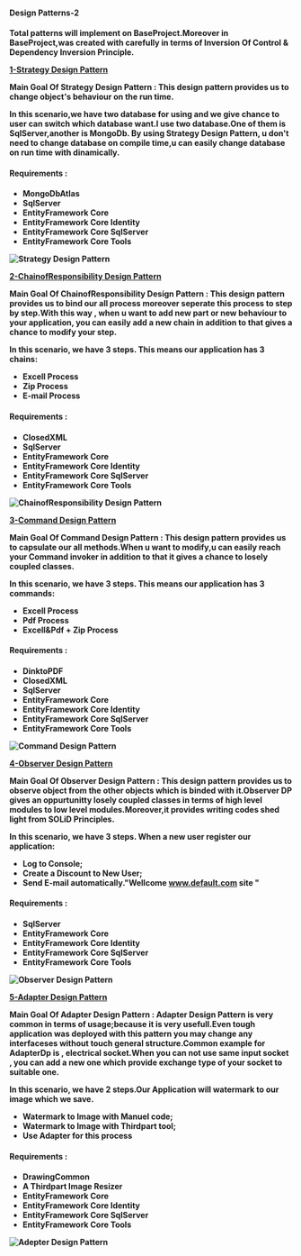 <h4>Design Patterns-2<h4>
<p>Total patterns will implement on BaseProject.Moreover in BaseProject,was created with carefully in terms of Inversion Of Control & Dependency Inversion Principle.</p>

[1-Strategy Design Pattern](https://github.com/Hasanaltan-cpu/DesignPatterns-2/tree/master/WebApp.StrategyDP)
<p>Main Goal Of Strategy Design Pattern : This design pattern provides us to change object's behaviour on the run time.</p>
<p>In this scenario,we have two database for using and we give chance to user can switch which database want.I use two database.One of them is SqlServer,another is MongoDb.
By using Strategy Design Pattern, u don't need to change database on compile time,u can easily change database on run time with dinamically.</p>

<h4>Requirements :<h4>

*  MongoDbAtlas
* SqlServer
* EntityFramework Core
* EntityFramework Core Identity
* EntityFramework Core SqlServer
* EntityFramework Core Tools


![Strategy Design Pattern](https://gblobscdn.gitbook.com/assets%2F-MdCvvJ7c76YPOoGbwQJ%2F-MdCvxyNdNtReLgrZiiF%2F-MdCy5uFmcL6lHU4nwPu%2FStrategyDp1.PNG?alt=media&token=ca661ff3-301e-4804-835b-f1efec54041e)

  
  [2-ChainofResponsibility Design Pattern](https://github.com/Hasanaltan-cpu/DesignPatterns-2/tree/master/WebApp.ChainOfResponsibilityDP)

  <p>Main Goal Of ChainofResponsibility Design Pattern : This design pattern provides us to bind our all process moreover seperate this process to step by step.With this way , when u want to add new part or new behaviour to your application, you can easily add a new chain in addition to that gives a chance to modify your step.</p>
  <p>In this scenario, we have 3 steps. This means our application has 3 chains:
     </p>
  
 * Excell Process
 * Zip Process
 * E-mail Process
  
  
  <h4>Requirements :<h4>
    
 * ClosedXML
 * SqlServer
 * EntityFramework Core
 * EntityFramework Core Identity
 * EntityFramework Core SqlServer
 * EntityFramework Core Tools

  
  ![ChainofResponsibility Design Pattern](https://gblobscdn.gitbook.com/assets%2F-MdCvvJ7c76YPOoGbwQJ%2F-MdGUyZYySU0MfEhGCg3%2F-MdGV5FSNPnGxwg31l-D%2FCOR.Dp.Schema.PNG?alt=media&token=73f46548-6304-4a3e-a339-2e8f5c2092ab)
  
  
  [3-Command Design Pattern](https://github.com/Hasanaltan-cpu/DesignPatterns-2/tree/master/WebApp.CommandDP)

  <p>Main Goal Of Command Design Pattern : This design pattern provides us to capsulate our all methods.When u want to modify,u can easily reach your Command invoker in addition to that it gives a chance to losely coupled classes.</p>
  <p>In this scenario, we have 3 steps. This means our application has 3 commands:
     </p>
  
 * Excell Process
 * Pdf Process
 * Excell&Pdf + Zip Process
  
  
  <h4>Requirements :<h4>
  
 * DinktoPDF
 * ClosedXML
 * SqlServer
 * EntityFramework Core
 * EntityFramework Core Identity
 * EntityFramework Core SqlServer
 * EntityFramework Core Tools

  
  ![Command Design Pattern](https://gblobscdn.gitbook.com/assets%2F-MdCvvJ7c76YPOoGbwQJ%2F-MdNPhRhsfmk9Noqf4hC%2F-MdNPjWipmivqNR0034U%2FCommandDp.PNG?alt=media&token=f60f3bbe-6764-43d1-a1c4-1b6ec909b8ae)
  
  [4-Observer Design Pattern](https://github.com/Hasanaltan-cpu/DesignPatterns-2/tree/master/WebApp.ObserverDP)

  <p>Main Goal Of Observer Design Pattern : This design pattern provides us to observe object from the other objects which is binded with it.Observer DP gives an oppurtunitty losely coupled classes in terms of high level modules to low level modules.Moreover,it provides writing codes shed light from SOLiD Principles.</p>
  <p>In this scenario, we have 3 steps. When a new user register our application:
     </p>
  
 * Log to Console;
 * Create a Discount to New User;
 * Send E-mail automatically."Wellcome www.default.com site "
  
  
  <h4>Requirements :<h4>
  
 * SqlServer
 * EntityFramework Core
 * EntityFramework Core Identity
 * EntityFramework Core SqlServer
 * EntityFramework Core Tools

  
  ![Observer Design Pattern](https://gblobscdn.gitbook.com/assets%2F-MdCvvJ7c76YPOoGbwQJ%2F-MdSBpww9XS3ORi3wR1C%2F-MdSD2Eq8liRzsbDxqTc%2FObserverDP.PNG?alt=media&token=3be50b2a-61d5-4bc6-b43c-8c94419d3be0)
    
    
[5-Adapter Design Pattern](https://github.com/Hasanaltan-cpu/DesignPatterns-2/tree/master/WebApp.AdapterDP)

  <p>Main Goal Of Adapter Design Pattern : Adapter Design Pattern is very common in terms of usage;because it is very usefull.Even tough application was deployed with this pattern you may change any interfaceses without touch general structure.Common example for AdapterDp is , electrical socket.When you can not use same input socket , you can add a new one which provide exchange type of your socket to suitable one.</p>
  <p>In this scenario, we have 2 steps.Our Application will watermark to our image which we save.
     </p>
  
 * Watermark to Image with Manuel code;
 * Watermark to Image with Thirdpart tool;
 * Use Adapter for this process
  
  
  <h4>Requirements :<h4>
  
 * DrawingCommon
 * A Thirdpart Image Resizer
 * EntityFramework Core
 * EntityFramework Core Identity
 * EntityFramework Core SqlServer
 * EntityFramework Core Tools

  
  ![Adepter Design Pattern](https://gblobscdn.gitbook.com/assets%2F-MdCvvJ7c76YPOoGbwQJ%2F-MdaHPxedkrhwj3zVP5u%2F-MdaIzvL_yNnR5xfD3-s%2FAdapterDpSchema.png?alt=media&token=78404be3-2ba1-4ed9-a6b0-2c3689a7c10f)
    
    
